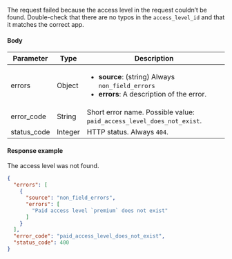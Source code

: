 <!--- AccessLevelDoesNotExist.md --->





The request failed because the access level in the request couldn’t be found. Double-check that there are no typos in the `access_level_id` and that it matches the correct app.

#### Body

| Parameter   | Type    | Description                                                  |
| ----------- | ------- | ------------------------------------------------------------ |
| errors      | Object  | <ul><li> **source**: (string) Always `non_field_errors`</li><li> **errors**: A description of the error.</li></ul> |
| error_code  | String  | Short error name. Possible value: `paid_access_level_does_not_exist`. |
| status_code | Integer | HTTP status. Always `404`.                                   |

#### Response example

The access level was not found.

```json showLineNumbers
{
  "errors": [
    {
      "source": "non_field_errors",
      "errors": [
        "Paid access level `premium` does not exist"
      ]
    }
  ],
  "error_code": "paid_access_level_does_not_exist",
  "status_code": 400
}
```